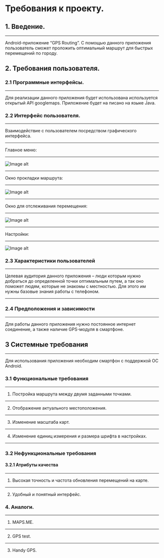 # Требования к проекту.
## 1. Введение.
***
Android-приложение “GPS Routing”. С помощью данного приложения пользователь сможет проложить оптимальный маршрут для быстрых перемещений по городу.
## 2. Требования пользователя.
### 2.1	Программные интерфейсы.
***
Для реализации данного приложения будет использована используется открытый API googlemaps. Приложение будет на писано на языке Java.
### 2.2 Интерфейс пользователя.
***
Взаимодействие с пользователем посредством графического интерфейса.
***
Главное меню:
***
![Image alt](https://github.com/AliaksandrZhurkevich/App-for-routing/blob/master/%D0%93%D0%BB%D0%B0%D0%B2%D0%BD%D0%BE%D0%B5%20%D0%BC%D0%B5%D0%BD%D1%8E%20(2).png)
***
Окно прокладки маршрута:
***
![Image alt](https://github.com/AliaksandrZhurkevich/App-for-routing/blob/master/%D0%9F%D1%80%D0%BE%D0%BA%D0%BB%D0%B0%D0%B4%D0%BA%D0%B0%20%D0%BC%D0%B0%D1%80%D1%88%D1%80%D1%83%D1%82%D0%B0.png)
***
Окно для отслеживания перемещения:
***
![Image alt](https://github.com/AliaksandrZhurkevich/App-for-routing/blob/master/%D0%9F%D1%80%D0%BE%D0%B3%D1%80%D0%B5%D1%81%D1%81.png)
***
Настройки:
***
![Image alt](https://github.com/AliaksandrZhurkevich/App-for-routing/blob/master/%D0%9D%D0%B0%D1%81%D1%82%D1%80%D0%BE%D0%B9%D0%BA%D0%B8.png)
### 2.3 Характеристики пользователей
***
Целевая аудитория данного приложения – люди которым нужно добраться до определенной точки оптимальным путем, а так оно поможет людям, которые не знакомы с местностью. Для этого им нужны базовые знания работы с телефоном.
***
### 2.4 Предположения и зависимости
***
Для работы данного приложения нужно постоянное интернет соединение, а также наличие GPS-модуля в смартфоне. 
## 3 Системные требования
***
Для использования приложения необходим смартфон с поддержкой ОС Android.
### 3.1 Функциональные требования
***
1.	Постройка маршрута между двумя заданными точками.
***
2.	Отображение актуального местоположения.
***
3. Изменение масштаба карт.
***
4. Изменение единиц измерения и размера шрифта в настройках.
***
### 3.2 Нефункциональные требования
#### 3.2.1 Атрибуты качества 
***
1.  Высокая точность и частота обновления перемещений на карте.
***
2.	Удобный и понятный интерфейс.
### 4. Аналоги.
***
1. MAPS.ME.
***
2. GPS test.
***
3. Handy GPS.


